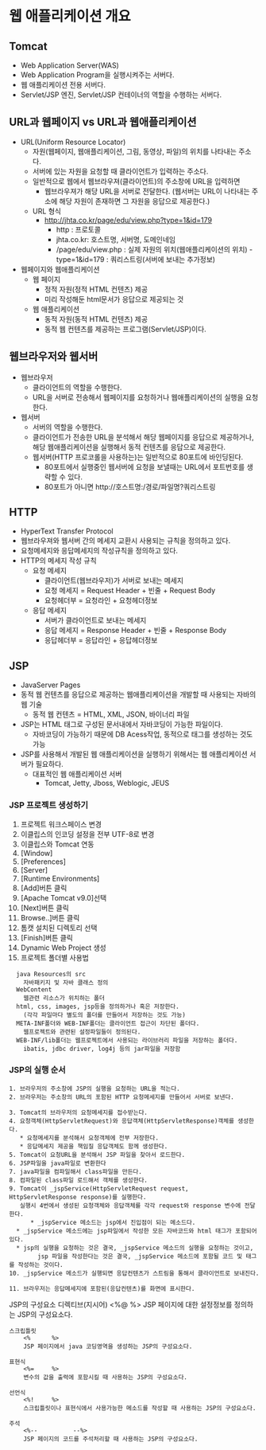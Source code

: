 # 웹 애플리케이션 개요

## Tomcat
- Web Application Server(WAS)
- Web Application Program을 실행시켜주는 서버다.
- 웹 애플리케이션 전용 서버다.
- Servlet/JSP 엔진, Servlet/JSP 컨테이너의 역할을 수행하는 서버다.

## URL과 웹페이지 vs URL과 웹애플리케이션
- URL(Uniform Resource Locator)
  + 자원(웹페이지, 웹애플리케이션, 그림, 동영상, 파일)의 위치를 나타내는 주소다.
  + 서버에 있는 자원을 요청할 때 클라이언트가 입력하는 주소다.
  + 일반적으로 웹에서 웹브라우져(클라이언트)의 주소창에 URL을 입력하면
	  * 웹브라우져가 해당 URL을 서버로 전달한다. (웹서버는 URL이 나타내는 주소에 해당 자원이 존재하면 그 자원을 응답으로 제공한다.)
  + URL 형식
    * http://jhta.co.kr/page/edu/view.php?type=1&id=179
      - http : 프로토콜
      - jhta.co.kr: 호스트명, 서버명, 도메인네임
      - /page/edu/view.php : 실제 자원의 위치(웹애플리케이션의 위치)
			- type=1&id=179 : 쿼리스트링(서버에 보내는 추가정보)
- 웹페이지와 웹애플리케이션
  + 웹 페이지
    * 정적 자원(정적 HTML 컨텐츠) 제공
    * 미리 작성해둔 html문서가 응답으로 제공되는 것
  + 웹 애플리케이션
    * 동적 자원(동적 HTML 컨텐츠) 제공
    * 동적 웹 컨텐츠를 제공하는 프로그램(Servlet/JSP)이다.

## 웹브라우저와 웹서버
- 웹브라우저
  + 클라이언트의 역할을 수행한다.
  + URL을 서버로 전송해서 웹페이지를 요청하거나 웹애플리케이션의 실행을 요청한다.
- 웹서버
  + 서버의 역할을 수행한다.
  + 클라이언트가 전송한 URL을 분석해서 해당 웹페이지를 응답으로 제공하거나, 해당 웹애플리케이션을 실행해서 동적 컨텐츠를 응답으로 제공한다.
  + 웹서버(HTTP 프로코롤을 사용하는)는 일반적으로 80포트에 바인딩된다.
    * 80포트에서 실행중인 웹서버에 요청을 보낼때는 URL에서 포트번호를 생략할 수 있다.
    * 80포트가 아니면 http://호스트명:/경로/파일명?쿼리스트링

## HTTP
- HyperText Transfer Protocol
- 웹브라우져와 웹서버 간의 메세지 교환시 사용되는 규칙을 정의하고 있다.
- 요청메세지와 응답메세지의 작성규칙을 정의하고 있다.
- HTTP의 메세지 작성 규칙
  + 요청 메세지
    * 클라이언트(웹브라우저)가 서버로 보내는 메세지
    * 요청 메세지 = Request Header + 빈줄 + Request Body
    * 요청헤더부 = 요청라인 + 요청헤더정보
  + 응답 메세지 
    * 서버가 클라이언트로 보내는 메세지
    * 응답 메세지 = Response Header + 빈줄 + Response Body
    * 응답헤더부 = 응답라인 + 응답헤더정보

## JSP
- JavaServer Pages
- 동적 웹 컨텐츠를 응답으로 제공하는 웹애플리케이션을 개발할 때 사용되는 자바의 웹 기술
  + 동적 웹 컨텐츠 = HTML, XML, JSON, 바이너리 파일
- JSP는 HTML 태그로 구성된 문서내에서 자바코딩이 가능한 파일이다.
  + 자바코딩이 가능하기 때문에 DB Acess작업, 동적으로 태그를 생성하는 것도 가능
- JSP를 사용해서 개발된 웹 애플리케이션을 실행하기 위해서는 웹 애플리케이션 서버가 필요하다.
  + 대표적인 웹 애플리케이션 서버
    * Tomcat, Jetty, Jboss, Weblogic, JEUS

### JSP 프로젝트 생성하기
1. 프로젝트 워크스페이스 변경
2. 이클립스의 인코딩 설정을 전부 UTF-8로 변경
3. 이클립스와 Tomcat 연동
  1. [Window]
  2. [Preferences]
  3. [Server]
  4. [Runtime Environments]
  5. [Add]버튼 클릭
  6. [Apache Tomcat v9.0]선택
  7. [Next]버튼 클릭
  8. Browse..]버튼 클릭 
  9. 톰캣 설치된 디렉토리 선택
  10. [Finish]버튼 클릭
4. Dynamic Web Project 생성
5. 프로젝트 폴더별 사용법
```
  java Resources의 src
    자바패키지 및 자바 클래스 정의
  WebContent
    웹관련 리소스가 위치하는 폴더
  html, css, images, jsp등을 정의하거나 혹은 저장한다.
    (각각 파일마다 별도의 폴더를 만들어서 저장하는 것도 가능)
  META-INF폴더와 WEB-INF폴더는 클라이언트 접근이 차단된 폴더다.
    웹프로젝트와 관련된 설정파일들이 정의된다.
  WEB-INF/lib폴더는 웹프로젝트에서 사용되는 라이브러리 파일을 저장하는 폴더다.
    ibatis, jdbc driver, log4j 등의 jar파일을 저장함
```
### JSP의 실행 순서
	1. 브라우저의 주소창에 JSP의 실행을 요청하는 URL을 적는다.
	2. 브라우저는 주소창의 URL의 포함된 HTTP 요청메세지를 만들어서 서버로 보낸다.

	3. Tomcat의 브라우저의 요청메세지를 접수받는다.
	4. 요청객체(HttpServletRequest)와 응답객체(HttpServletResponse)객체를 생성한다.
	   * 요청메세지를 분석해서 요청객체에 전부 저장한다.
	   * 응답메세지 제공을 책임질 응답객체도 함께 생성한다.
	5. Tomcat이 요청URL을 분석해서 JSP 파일을 찾아서 로드한다.
	6. JSP파일을 java파일로 변환한다
	7. java파일을 컴파일해서 class파일을 만든다.
	8. 컴파일된 class파일 로드해서 객체를 생성한다.
	9. Tomcat이 _jspService(HttpServletRequest request, HttpServletResponse response)를 실행한다.
	   실행시 4번에서 생성된 요청객체와 응답객체를 각각 request와 response 변수에 전달한다.
          * _jspService 메소드는 jsp에서 진입점이 되는 메소드다.
	  * _jspService 메소드에는 jsp파일에서 작성한 모든 자바코드와 html 태그가 포함되어 있다.
	  * jsp의 실행을 요청하는 것은 결국, _jspService 메소드의 실행을 요청하는 것이고,
            jsp 파일을 작성한다는 것은 결국, _jspService 메소드에 포함될 코드 및 태그를 작성하는 것이다.
	10. _jspService 메소드가 실행되면 응답컨텐츠가 스트림을 통해서 클라이언트로 보내진다.
	
	11. 브라우저는 응답메세지에 포함된(응답컨텐츠)를 화면에 표시한다.


JSP의 구성요소
	디렉티브(지시어)
		<%@		%>
		JSP 페이지에 대한 설정정보를 정의하는 JSP의 구성요소다.

	스크립틀릿
		<%		%>
		JSP 페이지에서 java 코딩영역을 생성하는 JSP의 구성요소다.

	표현식
		<%=		%>
		변수의 값을 출력에 포함시킬 때 사용하는 JSP의 구성요소다.

	선언식	
		<%!		%>
		스크립틀릿이나 표현식에서 사용가능한 메소드를 작성할 때 사용하는 JSP의 구성요소다.

	주석	
		<%--	      --%> 
		JSP 페이지의 코드를 주석처리할 때 사용하는 JSP의 구성요소다.
	













